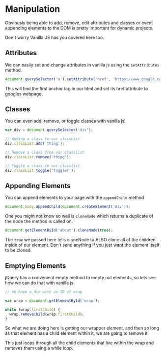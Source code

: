 # Manipulation

Obviously being able to add, remove, edit attributes and classes or event appending elements to the DOM is pretty important for dynamic projects.

Don't worry Vanilla JS has you covered here too.

## Attributes

We can easily set and change attributes in vanilla js using the `setAttributes` method.

```javascript
document.querySelector('a').setAttribute('href', 'https://www.google.com');
```

This will find the first anchor tag in our html and set its href attribute to googles webpage.


## Classes

You can even add, remove, or toggle classes with vanilla js!

```javascript
var div = document.querySelector('div');

// Adding a class to our classList
div.classList.add('thing');

// Remove a class from our classlist
div.classList.remove('thing');

// Toggle a class in our classlist
div.classList.toggle('toggler');
```

## Appending Elements

You can append elements to your page with the `appendChild` method

```javascript
document.body.appendChild(document.createElement('div'));
```

One you might not know so well is `cloneNode` which returns a duplicate of the node the method is called on.

```javascript
document.getElementById('about').cloneNode(true);
```

The `true` we passed here tells cloneNode to ALSO clone all of the children inside of our element. Don't send anything if you just want the element itself to be cloned.

## Emptying Elements

jQuery has a convenient empty method to empty out elements, so lets see how we can do that with vanilla js

```javascript
// We have a div with an ID of wrap

var wrap = document.getElementById('wrap');

while (wrap.firstChild) {
  wrap.removeChild(wrap.firstChild);
}
```

So what we are doing here is getting our wrapper element, and then so long as that element has a child element within it, we are going to remove it.

This just loops through all the child elements that live within the wrap and removes them using a while loop.
